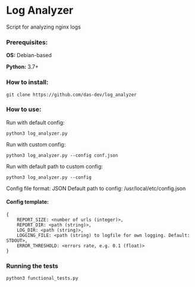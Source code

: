 # Log Analyzer
Script for analyzing nginx logs

### Prerequisites:
**OS:** Debian-based

**Python:** 3.7+

### How to install:
    git clone https://github.com/das-dev/log_analyzer
    
### How to use:
Run with default config:

    python3 log_analyzer.py
Run with custom config:

    python3 log_analyzer.py --config conf.json
Run with default path to custom config:

    python3 log_analyzer.py --config

Config file format: JSON
Default path to config: /usr/local/etc/config.json

#### Config template:
    
    {
        REPORT_SIZE: <number of urls (integer)>,
        REPORT_DIR: <path (string)>,
        LOG_DIR: <path (string)>,
        LOGGING_FILE: <path (string) to logfile for own logging. Default: STDOUT>,
        ERROR_THRESHOLD: <errors rate, e.g. 0.1 (float)>
    }

### Running the tests

    python3 functional_tests.py
